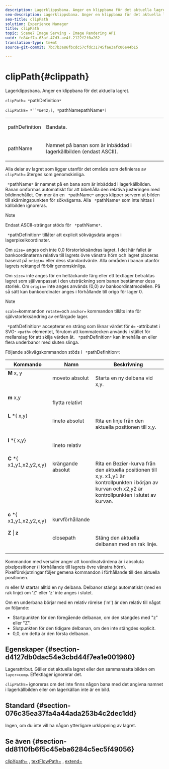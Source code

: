 ```yaml
---
description: Lagerklippsbana. Anger en klippbana för det aktuella lagret.
seo-description: Lagerklippsbana. Anger en klippbana för det aktuella lagret.
seo-title: clipPath
solution: Experience Manager
title: clipPath
topic: Scene7 Image Serving - Image Rendering API
uuid: fe84cf7a-63af-47d3-ae4f-2122f2f0a262
translation-type: tm+mt
source-git-commit: 7bc7b3a86fbcdc57cfdc31745fae3afc06e44b15

---
```



# clipPath{#clippath}

Lagerklippsbana. Anger en klippbana för det aktuella lagret.

`clipPath= *`pathDefinition`*`

`clipPathE= *``*&#42;[, *`pathNamepathName`*]`

<table id="simpletable_275E2A5FAB804C6388BD110D2ACA3C82"> 
 <tr class="strow"> 
  <td class="stentry"> <p><span class="codeph"> <span class="varname"> pathDefinition</span></span> </p> </td> 
  <td class="stentry"> <p>Bandata. </p></td> 
 </tr> 
 <tr class="strow"> 
  <td class="stentry"> <p><span class="codeph"> <span class="varname"> pathName</span></span> </p> </td> 
  <td class="stentry"> <p>Namnet på banan som är inbäddad i lagerkällbilden (endast ASCII). </p></td> 
 </tr> 
</table>

Alla delar av lagret som ligger utanför det område som definieras av `clipPath=` återges som genomskinliga.

` *`pathName`*` är namnet på en bana som är inbäddad i lagerkällbilden. Banan omformas automatiskt för att bibehålla den relativa justeringen med bildinnehållet. Om mer än en ` *`pathName`*` anges klipper servern ut bilden till skärningspunkten för sökvägarna. Alla ` *`pathName`*` som inte hittas i källbilden ignoreras.

>[!NOTE]
>
>Endast ASCII-strängar stöds för ` *`pathName`*`.

` *`pathDefinition`*` tillåter att explicit sökvägsdata anges i lagerpixelkoordinater.

Om `size=` anges och inte 0,0 förstorleksändras lagret. I det här fallet är bankoordinaterna relativa till lagrets övre vänstra hörn och lagret placeras baserat på `origin=` eller dess standardvärde. Alla områden i banan utanför lagrets rektangel förblir genomskinliga.

Om `size=` inte anges för en heltäckande färg eller ett textlager betraktas lagret som självanpassat i den utsträckning som banan bestämmer dess storlek. Om `origin=` inte anges används (0,0) av bankoordinatmodellen. På så sätt kan bankoordinater anges i förhållande till origo för lager 0.

>[!NOTE]
>
>`scale=`kommandon `rotate=`och `anchor=` kommandon tillåts inte för självstorleksändring av enfärgade lager.

` *`pathDefinition`*` accepterar en sträng som liknar värdet för `d=` -attributet i SVG- `<path>` elementet, förutom att kommatecken används i stället för mellanslag för att skilja värden åt. ` *`pathDefinition`*` kan innehålla en eller flera underbanor med sluten slinga.

Följande sökvägskommandon stöds i ` *`pathDefinition`*`:

<table id="table_A74DD7A48B1C417D9D4BA46BECEAB981"> 
 <thead> 
  <tr> 
   <th class="entry"> <b> Kommando</b> </th> 
   <th class="entry"> <b> Namn</b> </th> 
   <th class="entry"> <b> Beskrivning</b> </th> 
  </tr> 
 </thead>
 <tbody> 
  <tr valign="top"> 
   <td> <b> M</b> x, <span class="varname"> y</span> </td> 
   <td> <p> moveto absolut </p> </td> 
   <td> <p> Starta en ny delbana vid x,y. </p> </td> 
  </tr> 
  <tr valign="top"> 
   <td> <b> m</b> <span class="varname"> x,y</span> </td> 
   <td> <p> flytta relativt </p> </td> 
  </tr> 
  <tr valign="top"> 
   <td> <b> L</b> *{<span class="varname"> x,y</span>} </td> 
   <td> <p> lineto absolut </p> </td> 
   <td> <p> Rita en linje från den aktuella positionen till x,y. </p> </td> 
  </tr> 
  <tr valign="top"> 
   <td> <b> l</b> *{<span class="varname"> x,y</span>} </td> 
   <td> <p> lineto relativ </p> </td> 
  </tr> 
  <tr valign="top"> 
   <td> <b> C</b> *{<span class="varname"> x1,y1,x2,y2,x,y</span>} </td> 
   <td> <p> krängande absolut </p> </td> 
   <td> <p> Rita en Bezier-kurva från den aktuella positionen till x,y. x1,y1 är kontrollpunkten i början av kurvan och x2,y2 är kontrollpunkten i slutet av kurvan. </p> </td> 
  </tr> 
  <tr valign="top"> 
   <td> <b> c</b> *{<span class="varname"> x1,y1,x2,y2,x,y</span>} </td> 
   <td> <p> kurvförhållande </p> </td> 
  </tr> 
  <tr valign="top"> 
   <td> <b> Z</b> | <b>z</b> </td> 
   <td> <p> closepath </p> </td> 
   <td> <p> Stäng den aktuella delbanan med en rak linje. </p> </td> 
  </tr> 
 </tbody> 
</table>

Kommandon med versaler anger att koordinatvärdena är i absoluta pixelpositioner (i förhållande till lagrets övre vänstra hörn). Pixelförskjutningar följer gemena kommandon i förhållande till den aktuella positionen.

m eller M startar alltid en ny delbana. Delbanor stängs automatiskt (med en rak linje) om &#39;Z&#39; eller &#39;z&#39; inte anges i slutet.

Om en underbana börjar med en relativ rörelse (&#39;m&#39;) är den relativ till något av följande:

* Startpunkten för den föregående delbanan, om den stängdes med &quot;z&quot; eller &quot;Z&quot;.
* Slutpunkten för den tidigare delbanan, om den inte stängdes explicit.
* 0,0, om detta är den första delbanan.

## Egenskaper {#section-d4127db0dac54e3cbd44f7ea1e001960}

Lagerattribut. Gäller det aktuella lagret eller den sammansatta bilden om `layer=comp`. Effektlager ignorerar det.

`clipPathE=` ignoreras om det inte finns någon bana med det angivna namnet i lagerkällbilden eller om lagerkällan inte är en bild.

## Standard {#section-076c35ea37fa4a44ada253b4c2dec1dd}

Ingen, om du inte vill ha någon ytterligare urklippning av lagret.

## Se även {#section-dd8110fb6f5c45eba6284c5ec5f49056}

[clipXpath=](../../../../../is-api/http-ref/image-serving-api-ref/c-http-protocol-reference/c-command-reference/r-clipxpath.md#reference-17e5e4da3e044943af8f963f58a45f53) , [textFlowPath=](../../../../../is-api/http-ref/image-serving-api-ref/c-http-protocol-reference/c-command-reference/r-textflowpath.md#reference-0b8d9493d71342f0b6a64a6d221584ef) , [extend=](../../../../../is-api/http-ref/image-serving-api-ref/c-http-protocol-reference/c-command-reference/r-extend.md#reference-7e9156beb285459d830e2d56782a74ac)
